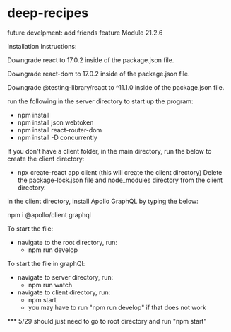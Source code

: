 # deep-recipes

future develpment: add friends feature Module 21.2.6

Installation Instructions:

Downgrade react to 17.0.2 inside of the package.json file.

Downgrade react-dom to 17.0.2 inside of the package.json file.

Downgrade @testing-library/react to ^11.1.0 inside of the package.json file.

run the following in the server directory to start up the program:
- npm install
- npm install json webtoken
- npm install react-router-dom
- npm install -D concurrently

If you don't have a client folder, in the main directory, run the below to create the client directory:
- npx create-react app client (this will create the client directory)
Delete the package-lock.json file and node_modules directory from the client directory.

in the client directory, install Apollo GraphQL by typing the below:

npm i @apollo/client graphql

To start the file:
- navigate to the root directory, run:
    - npm run develop

To start the file in graphQl:
- navigate to server directory, run:
    - npm run watch
- navigate to client directory, run:
    - npm start
    - you may have to run "npm run develop" if that does not work

*** 5/29 should just need to go to root directory and run "npm start"














